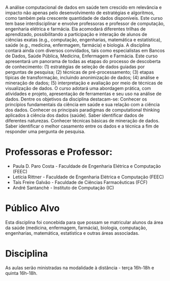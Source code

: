 A análise computacional de dados em saúde tem crescido em relevância e impacto não apenas pelo desenvolvimento de estratégias e algoritmos, como também pela crescente quantidade de dados disponíveis.
Este curso tem base interdisciplinar e envolve professoras e professor de computação, engenharia elétrica e farmácia. Ela acomodará diferentes trilhas de aprendizado, possibilitando a participação e interação de alunos de ciências exatas (e.g., computação, engenharias, matemática e estatística), saúde (e.g., medicina, enfermagem, farmácia) e biologia. A disciplina contará ainda com diversos convidados, tais como especialistas em Bancos de Dados, Saúde Pública, Medicina, Enfermagem e Farmácia. 
Este curso apresentará um panorama de todas as etapas do processo de descoberta de conhecimento: (1) estratégias de seleção de dados guiadas por perguntas de pesquisa; (2) técnicas de pré-processamento; (3) etapas típicas de transformação, incluindo anonimização de dados; (4) análise e mineração de dados; (5) interpretação e avaliação por meio de técnicas de visualização de dados. O curso adotará uma abordagem prática, com atividades e projeto, apresentação de ferramentas e seu uso na análise de dados.
Dentre os objetivos da disciplina destacam-se:
Conhecer os princípios fundamentais da ciência em saúde e sua relação com a ciência dos dados.
Conhecer os principais paradigmas de computational thinking aplicados à ciência dos dados (saúde).
Saber identificar dados de diferentes naturezas.
Conhecer técnicas básicas de mineração de dados.
Saber identificar o melhor casamento entre os dados e a técnica a fim de responder uma pergunta de pesquisa.

# Professoras e Professor:
* Paula D. Paro Costa - Faculdade de Engenharia Elétrica e Computação (FEEC)
* Letícia Rittner - Faculdade de Engenharia Elétrica e Computação (FEEC)
* Taís Freire Galvão - Faculdade de Ciências Farmacêuticas (FCF)
* André Santanchè - Instituto de Computação (IC)

# Público Alvo
Esta disciplina foi concebida para que possam se matricular alunos da área da saúde (medicina, enfermagem, farmácia), biologia, computação, engenharias, matemática, estatística e outras áreas associadas.

# Disciplina

As aulas serão ministradas na modalidade à distância - terça 16h-18h e quinta 16h-18h.
